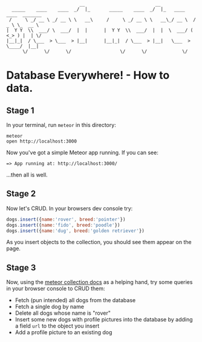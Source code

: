 ```
                           __                          __                           
  _____    ____    ____  _/  |_       _____    ____  _/  |_   ____    ____  _______ 
 /     \ _/ __ \ _/ __ \ \   __\     /     \ _/ __ \ \   __\_/ __ \  /  _ \ \_  __ \
|  Y Y  \\  ___/ \  ___/  |  |      |  Y Y  \\  ___/  |  |  \  ___/ (  <_> ) |  | \/
|__|_|  / \___  > \___  > |__|      |__|_|  / \___  > |__|   \___  > \____/  |__|   
      \/      \/      \/                  \/      \/             \/                 
```

Database Everywhere! - How to data.
===================================

Stage 1
---

In your terminal, run `meteor` in this directory:

	meteor
	open http://localhost:3000

Now you've got a simple Meteor app running. If you can see:

	=> App running at: http://localhost:3000/

...then all is well.

Stage 2
---

Now let's CRUD. In your browsers dev console try:

```javascript
dogs.insert({name:'rover', breed:'pointer'})
dogs.insert({name:'fido', breed:'poodle'})
dogs.insert({name:'dug', breed:'golden retriever'})
```

As you insert objects to the collection, you should see them appear on the page.

Stage 3
---

Now, using the [meteor collection docs](http://docs.meteor.com/#find) as a helping hand, try some queries in your browser console to CRUD them:

* Fetch (pun intended) all dogs from the database
* Fetch a single dog by name
* Delete all dogs whose name is "rover"
* Insert some new dogs with profile pictures into the database by adding a field `url` to the object you insert
* Add a profile picture to an existing dog